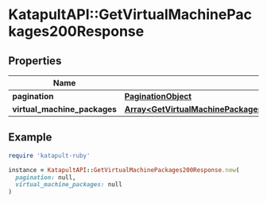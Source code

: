 # KatapultAPI::GetVirtualMachinePackages200Response

## Properties

| Name | Type | Description | Notes |
| ---- | ---- | ----------- | ----- |
| **pagination** | [**PaginationObject**](PaginationObject.md) |  |  |
| **virtual_machine_packages** | [**Array&lt;GetVirtualMachinePackages200ResponseVirtualMachinePackages&gt;**](GetVirtualMachinePackages200ResponseVirtualMachinePackages.md) |  |  |

## Example

```ruby
require 'katapult-ruby'

instance = KatapultAPI::GetVirtualMachinePackages200Response.new(
  pagination: null,
  virtual_machine_packages: null
)
```

